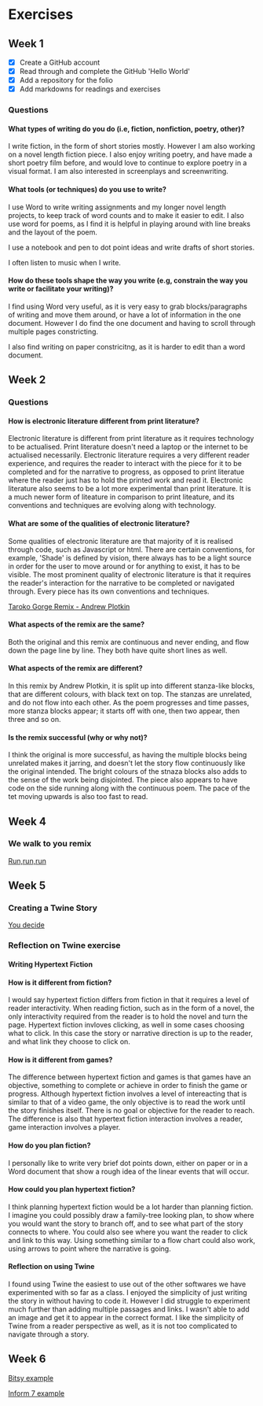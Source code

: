 # Exercises

## Week 1

- [x] Create a GitHub account
- [x] Read through and complete the GitHub 'Hello World' 
- [x] Add a repository for the folio
- [x] Add markdowns for readings and exercises

### Questions

#### What types of writing do you do (i.e, fiction, nonfiction, poetry, other)? 

I write fiction, in the form of short stories mostly. However I am also working on a novel length fiction piece. I also enjoy writing poetry, and have made a short poetry film before, and would love to continue to explore poetry in a visual format. I am also interested in screenplays and screenwriting. 


#### What tools (or techniques) do you use to write?

I use Word to write writing assignments and my longer novel length projects, to keep track of word counts and to make it easier to edit. I also use word for poems, as I find it is helpful in playing around with line breaks and the layout of the poem. 

I use a notebook and pen to dot point ideas and write drafts of short stories. 

I often listen to music when I write. 


#### How do these tools shape the way you write (e.g, constrain the way you write or facilitate your writing)? 

I find using Word very useful, as it is very easy to grab blocks/paragraphs of writing and move them around, or have a lot of information in the one document. However I do find the one document and having to scroll through multiple pages constricting. 

I also find writing on paper constricitng, as it is harder to edit than a word document.





## Week 2

### Questions

#### How is electronic literature different from print literature? 

Electronic literature is different from print literature as it requires technology to be actualised. Print literature doesn't need a laptop or the internet to be actualised necessarily. Electronic literature requires a very different reader experience, and requires the reader to interact with the piece for it to be completed and for the narrative to progress, as opposed to print literatue where the reader just has to hold the printed work and read it. Electronic literature also seems to be a lot more experimental than print literature. It is a much newer form of liteature in comparison to print liteature, and its conventions and techniques are evolving along with technology.  

#### What are some of the qualities of electronic literature? 

Some qualities of electronic literature are that majority of it is realised through code, such as Javascript or html. There are certain conventions, for example, 'Shade' is defined by vision, there always has to be a light source in order for the user to move around or for anything to exist, it has to be visible. The most prominent quality of electronic literature is that it requires the reader's interaction for the narrative to be completed or navigated through. 
Every piece has its own conventions and techniques.  


[Taroko Gorge Remix - Andrew Plotkin](https://nickm.com/taroko_gorge/argot_ogre_ok/)
#### What aspects of the remix are the same?

Both the original and this remix are continuous and never ending, and flow down the page line by line. They both have quite short lines as well.

#### What aspects of the remix are different? 

In this remix by Andrew Plotkin, it is split up into different stanza-like blocks, that are different colours, with black text on top. The stanzas are unrelated, and do not flow into each other. As the poem progresses and time passes, more stanza blocks appear; it starts off with one, then two appear, then three and so on. 

#### Is the remix successful (why or why not)? 

I think the original is more successful, as having the multiple blocks being unrelated makes it jarring, and doesn't let the story flow continuously like the original intended. The bright colours of the stnaza blocks also adds to the sense of the work being disjointed. The piece also appears to have code on the side running along with the continuous poem. The pace of the tet moving upwards is also too fast to read. 


## Week 4

### We walk to you remix 

[Run,run,run](https://fir-ripe-gatsby.glitch.me)


## Week 5

### Creating a Twine Story

[You decide](https://melodic-cocada-d55fcc.netlify.app/)

### Reflection on Twine exercise

#### Writing Hypertext Fiction

#### How is it different from fiction?

I would say hypertext fiction differs from fiction in that it requires a level of reader interactivity. When reading fiction, such as in the form of a novel, the only interactivity required from the reader is to hold the novel and turn the page. Hypertext fiction invloves clicking, as well in some cases choosing what to click. In this case the story or narrative direction is up to the reader, and what link they choose to click on.

#### How is it different from games?

The difference between hypertext fiction and games is that games have an objective, something to complete or achieve in order to finish the game or progress. Although hypertext fiction involves a level of intereacting that is similar to that of a video game, the only objective is to read the work until the story finishes itself. There is no goal or objective for the reader to reach. The difference is also that hypertext fiction interaction involves a reader, game interaction involves a player.

#### How do you plan fiction?

I personally like to write very brief dot points down, either on paper or in a Word document that show a rough idea of the linear events that will occur. 

#### How could you plan hypertext fiction?

I think planning hypertext fiction would be a lot harder than planning fiction. I imagine you could possibly draw a family-tree looking plan, to show where you would want the story to branch off, and to see what part of the story connects to where. You could also see where you want the reader to click and link to this way. Using something similar to a flow chart could also work, using arrows to point where the narrative is going. 

#### Reflection on using Twine
I found using Twine the easiest to use out of the other softwares we have experimented with so far as a class. I enjoyed the simplicity of just writing the story in without having to code it. However I did struggle to experiment much further than adding multiple passages and links. I wasn't able to add an image and get it to appear in the correct format. I like the simplicity of Twine from a reader perspective as well, as it is not too complicated to navigate through a story. 


## Week 6

[Bitsy example](https://magnificent-seahorse-b91b88.netlify.app/) 

[Inform 7 example](https://stellar-croissant-f2e28b.netlify.app/index.html)
